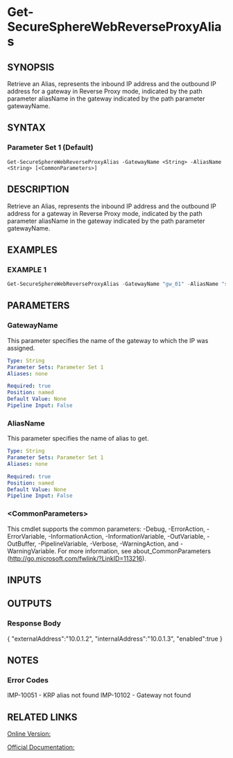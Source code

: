 ﻿# Get-SecureSphereWebReverseProxyAlias

## SYNOPSIS
Retrieve an Alias, represents the inbound IP address and the outbound IP address for a gateway in Reverse Proxy mode, indicated by the path parameter aliasName in the gateway indicated by the path parameter gatewayName.

## SYNTAX

### Parameter Set 1 (Default)
```
Get-SecureSphereWebReverseProxyAlias -GatewayName <String> -AliasName <String> [<CommonParameters>]
```

## DESCRIPTION
Retrieve an Alias, represents the inbound IP address and the outbound IP address for a gateway in Reverse Proxy mode, indicated by the path parameter aliasName in the gateway indicated by the path parameter gatewayName.

## EXAMPLES

### EXAMPLE 1

```powershell
Get-SecureSphereWebReverseProxyAlias -GatewayName "gw_01" -AliasName "some_alias"
```

## PARAMETERS

### GatewayName
This parameter specifies the name of the gateway to which the IP was assigned.

```yaml
Type: String
Parameter Sets: Parameter Set 1
Aliases: none

Required: true
Position: named
Default Value: None
Pipeline Input: False
```

### AliasName
This parameter specifies the name of alias to get.

```yaml
Type: String
Parameter Sets: Parameter Set 1
Aliases: none

Required: true
Position: named
Default Value: None
Pipeline Input: False
```

### \<CommonParameters\>
This cmdlet supports the common parameters: -Debug, -ErrorAction, -ErrorVariable, -InformationAction, -InformationVariable, -OutVariable, -OutBuffer, -PipelineVariable, -Verbose, -WarningAction, and -WarningVariable. For more information, see about_CommonParameters (http://go.microsoft.com/fwlink/?LinkID=113216).

## INPUTS

## OUTPUTS

### Response Body
{
"externalAddress":"10.0.1.2",
"internalAddress":"10.0.1.3",
"enabled":true
}

## NOTES

### Error Codes
IMP-10051 - KRP alias not found
IMP-10102 - Gateway not found

## RELATED LINKS

[Online Version:](https://github.com/akshinmustafayev/SecureSpherePS/tree/master/Documentation)

[Official Documentation:](https://docs.imperva.com/bundle/v13.6-api-reference-guide/page/66826.htm)



